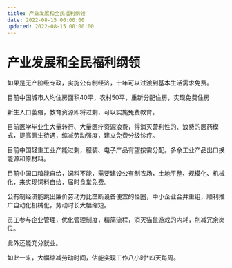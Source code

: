 ```yaml
---
title: 产业发展和全民福利纲领
date: 2022-08-15 00:00:00
updated: 2022-08-15 00:00:00
---
```


# 产业发展和全民福利纲领

如果是无产阶级专政，实施公有制经济，十年可以过渡到基本生活需求免费。

目前中国城市人均住房面积40平，农村50平，重新分配住房，实现免费住房

新生人口萎缩，教育资源即将过剩，可以实施免费教育。

目前医学毕业生大量转行、大量医疗资源浪费，得消灭营利性的、浪费的医药模式，提高医生待遇，缩减劳动强度，建立免费分级诊疗。

目前中国轻重工业产能过剩，服装、电子产品有望按需分配。多余工业产品出口换能源和原材料。

目前中国口粮能自给，饲料不能，需要建设公有制农场，土地平整、规模化、机械化，来实现饲料自给，届时食堂免费。

公有制经济能跳出廉价劳动力比垄断设备便宜的怪圈，中小企业合并重组，顺利推广自动化机械化，劳动时长大幅缩短。

员工参与企业管理，优化管理制度，精简流程，消灭猫鼠游戏的内耗，削减冗余岗位。

此外还能充分就业。

如此一来，大幅缩减劳动时间，估能实现工作八小时*四天每周。
